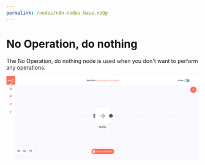 ```yaml
---
permalink: /nodes/n8n-nodes-base.noOp
---
```


# No Operation, do nothing

The No Operation, do nothing node is used when you don't want to perform any operations.

![A workflow with the No Operation, do nothing node](./workflow.png)
